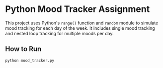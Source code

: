 # Python Mood Tracker Assignment

This project uses Python's `range()` function and `random` module to simulate mood tracking for each day of the week. It includes single mood tracking and nested loop tracking for multiple moods per day.

## How to Run

```bash
python mood_tracker.py
```

